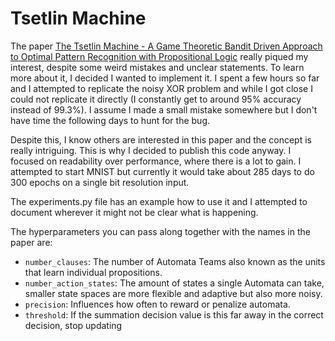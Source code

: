 # Tsetlin Machine

The paper [The Tsetlin Machine - A Game Theoretic Bandit Driven Approach to Optimal Pattern Recognition with Propositional Logic](https://arxiv.org/abs/1804.01508) really piqued my interest, despite some weird mistakes and unclear statements. To learn more about it, I decided I wanted to implement it. I spent a few hours so far and I attempted to replicate the noisy XOR problem and while I got close I could not replicate it directly (I constantly get to around 95% accuracy instead of 99.3%). I assume I made a small mistake somewhere but I don't have time the following days to hunt for the bug.

Despite this, I know others are interested in this paper and the concept is really intriguing. This is why I decided to publish this code anyway. I focused on readability over performance, where there is a lot to gain. I attempted to start MNIST but currently it would take about 285 days to do 300 epochs on a single bit resolution input.

The experiments.py file has an example how to use it and I attempted to document wherever it might not be clear what is happening.

The hyperparameters you can pass along together with the names in the paper are:

- `number_clauses`: The number of Automata Teams also known as the units that learn individual propositions.
- `number_action_states`: The amount of states a single Automata can take, smaller state spaces are more flexible and adaptive but also more noisy.
- `precision`: Influences how often to reward or penalize automata.
- `threshold`: If the summation decision value is this far away in the correct decision, stop updating